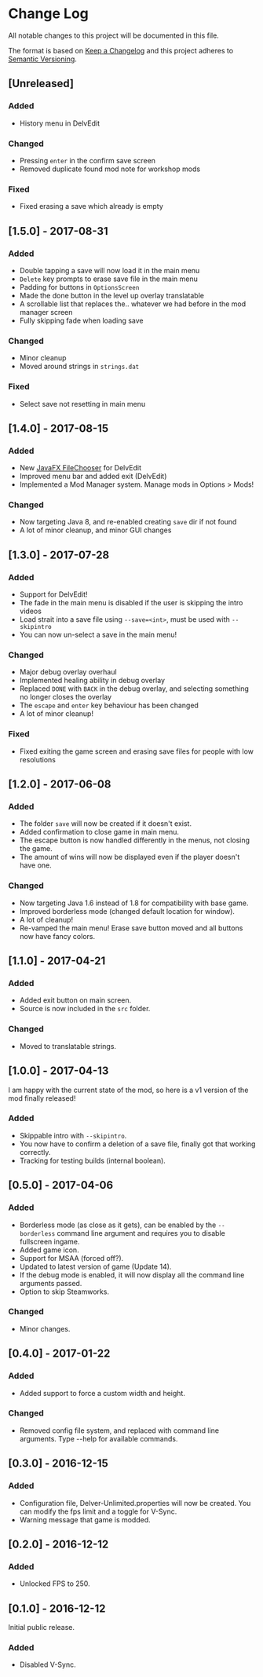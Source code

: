 # Change Log
All notable changes to this project will be documented in this file.

The format is based on [Keep a Changelog](http://keepachangelog.com/) 
and this project adheres to [Semantic Versioning](http://semver.org/).

## [Unreleased]
### Added
- History menu in DelvEdit

### Changed
- Pressing `enter` in the confirm save screen
- Removed duplicate found mod note for workshop mods

### Fixed
- Fixed erasing a save which already is empty

## [1.5.0] - 2017-08-31
### Added
- Double tapping a save will now load it in the main menu
- `Delete` key prompts to erase save file in the main menu
- Padding for buttons in `OptionsScreen`
- Made the done button in the level up overlay translatable
- A scrollable list that replaces the.. whatever we had before in the mod manager screen
- Fully skipping fade when loading save

### Changed
- Minor cleanup
- Moved around strings in `strings.dat`

### Fixed
- Select save not resetting in main menu

## [1.4.0] - 2017-08-15
### Added
- New [JavaFX FileChooser](https://docs.oracle.com/javase/8/javafx/api/javafx/stage/FileChooser.html) for DelvEdit
- Improved menu bar and added exit (DelvEdit)
- Implemented a Mod Manager system. Manage mods in Options > Mods!

### Changed
- Now targeting Java 8, and re-enabled creating `save` dir if not found
- A lot of minor cleanup, and minor GUI changes

## [1.3.0] - 2017-07-28
### Added
- Support for DelvEdit!
- The fade in the main menu is disabled if the user is skipping the intro videos
- Load strait into a save file using `--save=<int>`, must be used with `--skipintro`
- You can now un-select a save in the main menu!

### Changed
- Major debug overlay overhaul
- Implemented healing ability in debug overlay
- Replaced `DONE` with `BACK` in the debug overlay, and selecting something no longer closes the overlay
- The `escape` and `enter` key behaviour has been changed
- A lot of minor cleanup!

### Fixed
- Fixed exiting the game screen and erasing save files for people with low resolutions

## [1.2.0] - 2017-06-08
### Added
- The folder `save` will now be created if it doesn't exist.
- Added confirmation to close game in main menu.
- The escape button is now handled differently in the menus, not closing the game.
- The amount of wins will now be displayed even if the player doesn't have one.

### Changed
- Now targeting Java 1.6 instead of 1.8 for compatibility with base game.
- Improved borderless mode (changed default location for window).
- A lot of cleanup!
- Re-vamped the main menu! Erase save button moved and all buttons now have fancy colors.

## [1.1.0] - 2017-04-21
### Added
- Added exit button on main screen.
- Source is now included in the `src` folder.

### Changed
- Moved to translatable strings.

## [1.0.0] - 2017-04-13
I am happy with the current state of the mod, so here is a v1 version of the mod finally released!
### Added
- Skippable intro with `--skipintro`.
- You now have to confirm a deletion of a save file, finally got that working correctly.
- Tracking for testing builds (internal boolean).

## [0.5.0] - 2017-04-06
### Added
- Borderless mode (as close as it gets), can be enabled by the `--borderless` command line argument and requires you to disable fullscreen ingame.
- Added game icon.
- Support for MSAA (forced off?).
- Updated to latest version of game (Update 14).
- If the debug mode is enabled, it will now display all the command line arguments passed.
- Option to skip Steamworks.

### Changed
- Minor changes.

## [0.4.0] - 2017-01-22
### Added
- Added support to force a custom width and height.

### Changed
- Removed config file system, and replaced with command line arguments. Type --help for available commands.

## [0.3.0] - 2016-12-15
### Added
- Configuration file, Delver-Unlimited.properties will now be created. You can modify the fps limit and a toggle for V-Sync.
- Warning message that game is modded.

## [0.2.0] - 2016-12-12
### Added
- Unlocked FPS to 250.

## [0.1.0] - 2016-12-12
Initial public release.
### Added
- Disabled V-Sync.

